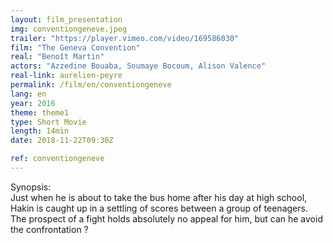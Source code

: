 ```yaml
---
layout: film_presentation
img: conventiongeneve.jpeg
trailer: "https://player.vimeo.com/video/169586030"
film: "The Geneva Convention"
real: "Benoît Martin"
actors: "Azzedine Bouaba, Soumaye Bocoum, Alison Valence"
real-link: aurelien-peyre
permalink: /film/en/conventiongeneve
lang: en
year: 2016
theme: theme1
type: Short Movie
length: 14min
date: 2018-11-22T09:30Z

ref: conventiongeneve
---
```



<span class="name"> Synopsis:</span> <br/>
<span class="resumefilm">  Just when he is about to take the bus home after his day at high school, Hakin is caught up in a settling of scores between a group of teenagers. The prospect of a fight holds absolutely no appeal for him, but can he avoid the confrontation ?</span>